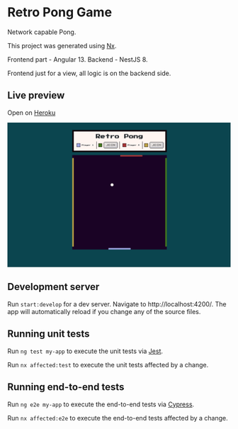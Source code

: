 

# Retro Pong Game

Network capable Pong.

This project was generated using [Nx](https://nx.dev).

Frontend part - Angular 13. Backend - NestJS 8.

Frontend just for a view, all logic is on the backend side.

## Live preview
Open on [Heroku](https://retro-pong.herokuapp.com/)

![plot](./apps/retro-pong/src/assets/images/gameplay.png)
## Development server

Run `start:develop` for a dev server. Navigate to http://localhost:4200/. The app will automatically reload if you change any of the source files.

## Running unit tests

Run `ng test my-app` to execute the unit tests via [Jest](https://jestjs.io).

Run `nx affected:test` to execute the unit tests affected by a change.

## Running end-to-end tests

Run `ng e2e my-app` to execute the end-to-end tests via [Cypress](https://www.cypress.io).

Run `nx affected:e2e` to execute the end-to-end tests affected by a change.

